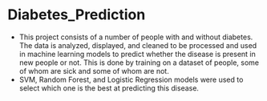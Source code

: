 # Diabetes_Prediction
- This project consists of a number of people with and without diabetes. The data is analyzed, displayed, and cleaned to be processed and used in machine learning models to predict whether the disease is present in new people or not. This is done by training on a dataset of people, some of whom are sick and some of whom are not.
- SVM, Random Forest, and Logistic Regression models were used to select which one is the best at predicting this disease.
